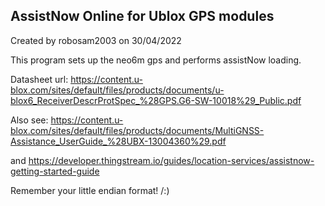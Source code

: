 ## AssistNow Online for Ublox GPS modules

Created by robosam2003 on 30/04/2022

This program sets up the neo6m gps and performs assistNow loading.

Datasheet url: https://content.u-blox.com/sites/default/files/products/documents/u-blox6_ReceiverDescrProtSpec_%28GPS.G6-SW-10018%29_Public.pdf

Also see: https://content.u-blox.com/sites/default/files/products/documents/MultiGNSS-Assistance_UserGuide_%28UBX-13004360%29.pdf

and https://developer.thingstream.io/guides/location-services/assistnow-getting-started-guide

Remember your little endian format!   /:)